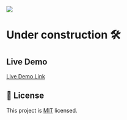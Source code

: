![](https://img.shields.io/badge/Microverse-blueviolet)

# Under construction 🛠

## Live Demo

[Live Demo Link](https://livedemo.com)

## 📝 License

This project is [MIT](./MIT.md) licensed.
